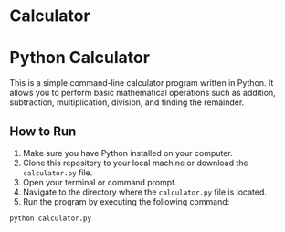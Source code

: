 # Calculator
# Python Calculator

This is a simple command-line calculator program written in Python. It allows you to perform basic mathematical operations such as addition, subtraction, multiplication, division, and finding the remainder.

## How to Run

1. Make sure you have Python installed on your computer.
2. Clone this repository to your local machine or download the `calculator.py` file.
3. Open your terminal or command prompt.
4. Navigate to the directory where the `calculator.py` file is located.
5. Run the program by executing the following command:

```bash
python calculator.py
